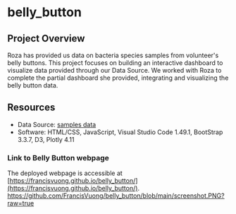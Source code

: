 # belly_button

## Project Overview
Roza has provided us data on bacteria species samples from volunteer's belly buttons. This project focuses on building an interactive dashboard to visualize data provided through our Data Source. We worked with Roza to complete the partial dashboard she provided, integrating and visualizing the belly button data. 

## Resources
- Data Source: [samples data](https://github.com/FrancisVuong/belly_button/blob/main/samples.json)
- Software: HTML/CSS, JavaScript, Visual Studio Code 1.49.1, BootStrap 3.3.7, D3, Plotly 4.11

### Link to Belly Button webpage
The deployed webpage is accessible at [https://francisvuong.github.io/belly_button/](https://francisvuong.github.io/belly_button/).
https://github.com/FrancisVuong/belly_button/blob/main/screenshot.PNG?raw=true